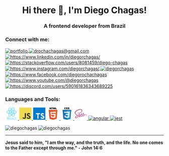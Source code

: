 <h1 align="center">Hi there 👋, I'm Diego Chagas!</h1>

<h3 align="center">A frontend developer from Brazil</h3>

<h3 align="left">Connect with me:</h3>

<p align="left">
  <a href="https://diegochagas.com/" target="blank">
    <img align="center" src="https://img.shields.io/badge/-Portfolio-000000?style=for-the-badge&logoColor=white" target="_blank" alt="portfolio" />
  </a>

  <a href="mailto:drochachagas@gmail.com">
    <img align="center" src="https://img.shields.io/badge/-Gmail-white?style=for-the-badge&logo=gmail&logoColor=red" target="_blank" alt="drochachagas@gmail.com" />
  </a>

  <a href="https://www.linkedin.com/in/diegorchagas/" target="blank">
    <img align="center" src="https://raw.githubusercontent.com/rahuldkjain/github-profile-readme-generator/master/src/images/icons/Social/linked-in-alt.svg" alt="https://www.linkedin.com/in/diegorchagas/" height="30" width="40" />
  </a>
  
  <a href="https://stackoverflow.com/users/8081459/diego-chagas" target="blank">
    <img align="center" src="https://raw.githubusercontent.com/rahuldkjain/github-profile-readme-generator/master/src/images/icons/Social/stack-overflow.svg" alt="https://stackoverflow.com/users/8081459/diego-chagas" height="30" width="40" />
  </a>
  
  <a href="https://www.instagram.com/diegorchagas/" target="blank">
    <img align="center" src="https://raw.githubusercontent.com/rahuldkjain/github-profile-readme-generator/master/src/images/icons/Social/instagram.svg" alt="https://www.instagram.com/diegorchagas/" height="30" width="40" />
  </a>

  <a href="https://twitter.com/diegorchagas" target="blank">
    <img align="center" src="https://raw.githubusercontent.com/rahuldkjain/github-profile-readme-generator/master/src/images/icons/Social/twitter.svg" alt="diegorchagas" height="30" width="40" />
  </a>
  
  <a href="https://www.facebook.com/diegorochachagas" target="blank">
    <img align="center" src="https://raw.githubusercontent.com/rahuldkjain/github-profile-readme-generator/master/src/images/icons/Social/facebook.svg" alt="https://www.facebook.com/diegorochachagas" height="30" width="40" />
  </a>

  <a href="https://www.youtube.com/@diegorchagas" target="blank">
    <img align="center" src="https://raw.githubusercontent.com/rahuldkjain/github-profile-readme-generator/master/src/images/icons/Social/youtube.svg" alt="https://www.youtube.com/@diegorchagas" height="30" width="40" />
  </a>

  <a href="https://discord.com/users/590161836343689225" target="blank">
    <img align="center" src="https://raw.githubusercontent.com/rahuldkjain/github-profile-readme-generator/master/src/images/icons/Social/discord.svg" alt="https://discord.com/users/590161836343689225" height="30" width="40" />
  </a>
</p>

<h3 align="left">Languages and Tools:</h3>

<p align="left">
  <a href="https://reactjs.org/" target="_blank" rel="noreferrer">
    <img src="https://raw.githubusercontent.com/devicons/devicon/master/icons/react/react-original-wordmark.svg" alt="react" width="40" height="40"/>
  </a>
  
  <a href="https://developer.mozilla.org/en-US/docs/Web/JavaScript" target="_blank" rel="noreferrer">
    <img src="https://raw.githubusercontent.com/devicons/devicon/master/icons/javascript/javascript-original.svg" alt="javascript" width="40" height="40"/>
  </a>
  
  <a href="https://www.typescriptlang.org/" target="_blank" rel="noreferrer">
    <img src="https://raw.githubusercontent.com/devicons/devicon/master/icons/typescript/typescript-original.svg" alt="typescript" width="40" height="40"/>
  </a>
  
  <a href="https://www.w3.org/html/" target="_blank" rel="noreferrer">
    <img src="https://raw.githubusercontent.com/devicons/devicon/master/icons/html5/html5-original-wordmark.svg" alt="html5" width="40" height="40"/>
  </a>
  
  <a href="https://www.w3schools.com/css/" target="_blank" rel="noreferrer">
    <img src="https://raw.githubusercontent.com/devicons/devicon/master/icons/css3/css3-original-wordmark.svg" alt="css3" width="40" height="40"/>
  </a>
  
  <a href="https://sass-lang.com" target="_blank" rel="noreferrer">
    <img src="https://raw.githubusercontent.com/devicons/devicon/master/icons/sass/sass-original.svg" alt="sass" width="40" height="40"/>
  </a>
  
  <a href="https://angular.io" target="_blank" rel="noreferrer">
    <img src="https://angular.io/assets/images/logos/angular/angular.svg" alt="angular" width="40" height="40"/>
  </a>
  
  <a href="https://jestjs.io" target="_blank" rel="noreferrer">
    <img src="https://www.vectorlogo.zone/logos/jestjsio/jestjsio-icon.svg" alt="jest" width="40" height="40"/>
  </a>
</p>

<div>
  <img height="180em" src="https://github-readme-stats.vercel.app/api?username=diegochagas&show_icons=true&theme=dark&include_all_commits=true&count_private=true" alt="diegochagas" />
  
  <img height="180em" src="https://github-readme-stats.vercel.app/api/top-langs/?username=diegochagas&layout=compact&langs_count=7&theme=dark" alt="diegochagas" />
</div>

<!--
**diegochagas/diegochagas** is a ✨ _special_ ✨ repository because its `README.md` (this file) appears on your GitHub profile.

Here are some ideas to get you started:

- 🔭 I’m currently working on ...
- 🌱 I’m currently learning ...
- 👯 I’m looking to collaborate on ...
- 🤔 I’m looking for help with ...
- 💬 Ask me about ...
- 📫 How to reach me: ...
- 😄 Pronouns: ...
- ⚡ Fun fact: ...
-->

<hr>

<p><b>Jesus said to him, "I am the way, and the truth, and the life. No one comes to the Father except through me." - John 14:6</b></p>
